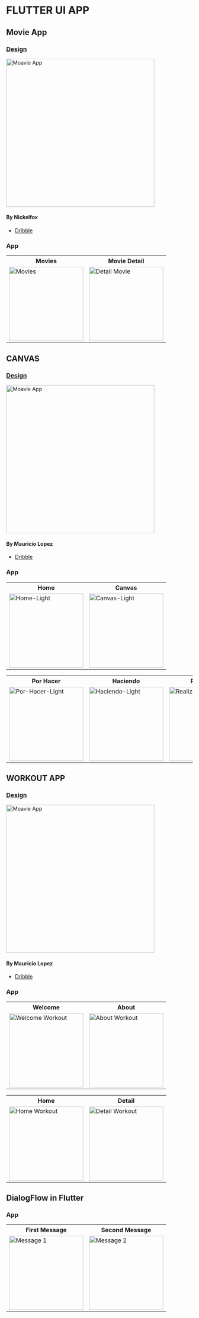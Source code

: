 # FLUTTER UI APP

## Movie App

### [Design](https://dribbble.com/shots/10795979-Movie-App-Free)
<img src="./readme-images/movie_app/movie_app.png" alt="Moavie App" width="400"/>

#### By Nickelfox
- [Dribble](https://dribbble.com/NickelfoxStudio)

### App
<table >
    <tr>
        <th>Movies</th>
        <th>Movie Detail</th>
    </tr>
	<tr>
		<td><img src="./readme-images/movie_app/page_1.jpg" alt="Movies" width="200"/></td> 
        <td><img src="./readme-images/movie_app/page_2.jpg" alt="Detail Movie" width="200"/></td>
	</tr>
</table>

## CANVAS

### [Design](https://dribbble.com/shots/14703910-Task-App-Concept-Design)
<img src="./readme-images/canvas/canvas.png" alt="Moavie App" width="400"/>

#### By Mauricio Lopez
- [Dribble](https://dribbble.com/m4st3rmiau)

### App
<table>
    <tr>
        <th>Home</th>
        <th>Canvas</th>
    </tr>
	<tr>
		<td><img src="./readme-images/canvas/page_1.jpg" alt="Home-Light" width="200"/></td> 
        <td><img src="./readme-images/canvas/page_2.jpg" alt="Canvas-Light" width="200"/></td>
	</tr>
</table>
<table>
    <tr>
        <th>Por Hacer</th>
        <th>Haciendo</th>
        <th>Realizadas</th>
    </tr>
	<tr>
        <td><img src="./readme-images/canvas/page_3.jpg" alt="Por-Hacer-Light" width="200"/></td>
        <td><img src="./readme-images/canvas/page_4.jpg" alt="Haciendo-Light" width="200"/></td>
        <td><img src="./readme-images/canvas/page_5.jpg" alt="Realizadas-Light" width="200"/></td> 
	</tr>
</table>

## WORKOUT APP

### [Design](https://dribbble.com/shots/14703910-Task-App-Concept-Design)
<img src="./readme-images/workout_app/workout_app.png" alt="Moavie App" width="400"/>

#### By Mauricio Lopez
- [Dribble](https://dribbble.com/shots/14426401-Workout-App-Concept)

### App
<table>
    <tr>
        <th>Welcome</th>
        <th>About</th>
    </tr>
	<tr>
		<td><img src="./readme-images/workout_app/page_1.png" alt="Welcome Workout" width="200"/></td> 
        <td><img src="./readme-images/workout_app/page_2.png" alt="About Workout" width="200"/></td>
	</tr>
</table>
<table>
    <tr>
        <th>Home</th>
        <th>Detail</th>
    </tr>
	<tr>
		<td><img src="./readme-images/workout_app/page_3.png" alt="Home Workout" width="200"/></td> 
        <td><img src="./readme-images/workout_app/page_4.png" alt="Detail Workout" width="200"/></td>
	</tr>
</table>

## DialogFlow in Flutter
### App
<table>
    <tr>
        <th>First Message</th>
        <th>Second Message</th>
    </tr>
	<tr>
		<td><img src="./readme-images/dialogflow/page_1.jpg" alt="Message 1" width="200"/></td> 
        <td><img src="./readme-images/dialogflow/page_2.jpg" alt="Message 2" width="200"/></td>
	</tr>
</table>
